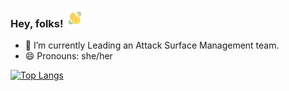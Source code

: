 ### Hey, folks! <img src="https://raw.githubusercontent.com/theliddler/theliddler/master/wave.gif" width="30px">

- 🔭 I’m currently Leading an Attack Surface Management team.
- 😄 Pronouns: she/her

[![Top Langs](https://github-readme-stats.vercel.app/api/top-langs/?username=theliddler&theme=gotham&layout=compact)](https://github.com/anuraghazra/github-readme-stats)
